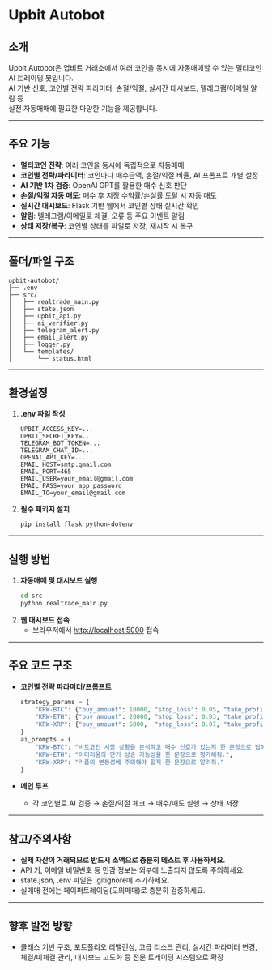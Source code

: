 # Upbit Autobot

## 소개
Upbit Autobot은 업비트 거래소에서 여러 코인을 동시에 자동매매할 수 있는 멀티코인 AI 트레이딩 봇입니다.  
AI 기반 신호, 코인별 전략 파라미터, 손절/익절, 실시간 대시보드, 텔레그램/이메일 알림 등  
실전 자동매매에 필요한 다양한 기능을 제공합니다.

---

## 주요 기능

- **멀티코인 전략**: 여러 코인을 동시에 독립적으로 자동매매
- **코인별 전략/파라미터**: 코인마다 매수금액, 손절/익절 비율, AI 프롬프트 개별 설정
- **AI 기반 1차 검증**: OpenAI GPT를 활용한 매수 신호 판단
- **손절/익절 자동 매도**: 매수 후 지정 수익률/손실률 도달 시 자동 매도
- **실시간 대시보드**: Flask 기반 웹에서 코인별 상태 실시간 확인
- **알림**: 텔레그램/이메일로 체결, 오류 등 주요 이벤트 알림
- **상태 저장/복구**: 코인별 상태를 파일로 저장, 재시작 시 복구

---

## 폴더/파일 구조

```
upbit-autobot/
├── .env
├── src/
│   ├── realtrade_main.py
│   ├── state.json
│   ├── upbit_api.py
│   ├── ai_verifier.py
│   ├── telegram_alert.py
│   ├── email_alert.py
│   ├── logger.py
│   └── templates/
│       └── status.html
```

---

## 환경설정

1. **.env 파일 작성**
    ```
    UPBIT_ACCESS_KEY=...
    UPBIT_SECRET_KEY=...
    TELEGRAM_BOT_TOKEN=...
    TELEGRAM_CHAT_ID=...
    OPENAI_API_KEY=...
    EMAIL_HOST=smtp.gmail.com
    EMAIL_PORT=465
    EMAIL_USER=your_email@gmail.com
    EMAIL_PASS=your_app_password
    EMAIL_TO=your_email@gmail.com
    ```

2. **필수 패키지 설치**
    ```bash
    pip install flask python-dotenv
    ```

---

## 실행 방법

1. **자동매매 및 대시보드 실행**
    ```bash
    cd src
    python realtrade_main.py
    ```
2. **웹 대시보드 접속**
    - 브라우저에서 [http://localhost:5000](http://localhost:5000) 접속

---

## 주요 코드 구조

- **코인별 전략 파라미터/프롬프트**
    ```python
    strategy_params = {
        "KRW-BTC": {"buy_amount": 10000, "stop_loss": 0.05, "take_profit": 0.1},
        "KRW-ETH": {"buy_amount": 20000, "stop_loss": 0.03, "take_profit": 0.08},
        "KRW-XRP": {"buy_amount": 5000,  "stop_loss": 0.07, "take_profit": 0.15},
    }
    ai_prompts = {
        "KRW-BTC": "비트코인 시장 상황을 분석하고 매수 신호가 있는지 한 문장으로 답해줘.",
        "KRW-ETH": "이더리움의 단기 상승 가능성을 한 문장으로 평가해줘.",
        "KRW-XRP": "리플의 변동성에 주의해야 할지 한 문장으로 알려줘."
    }
    ```

- **메인 루프**
    - 각 코인별로 AI 검증 → 손절/익절 체크 → 매수/매도 실행 → 상태 저장

---

## 참고/주의사항

- **실제 자산이 거래되므로 반드시 소액으로 충분히 테스트 후 사용하세요.**
- API 키, 이메일 비밀번호 등 민감 정보는 외부에 노출되지 않도록 주의하세요.
- state.json, .env 파일은 .gitignore에 추가하세요.
- 실매매 전에는 페이퍼트레이딩(모의매매)로 충분히 검증하세요.

---

## 향후 발전 방향

- 클래스 기반 구조, 포트폴리오 리밸런싱, 고급 리스크 관리, 실시간 파라미터 변경,  
  체결/미체결 관리, 대시보드 고도화 등 전문 트레이딩 시스템으로 확장
